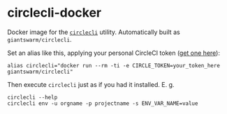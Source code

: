 # circlecli-docker

Docker image for the [`circlecli`](https://github.com/TheRealJoeLinux/circlecli) utility. Automatically built as `giantswarm/circlecli`.

Set an alias like this, applying your personal CircleCI token ([get one here](https://circleci.com/account/api)):

```
alias circlecli="docker run --rm -ti -e CIRCLE_TOKEN=your_token_here giantswarm/circlecli"
```

Then execute `circlecli` just as if you had it installed. E. g.

```
circlecli --help
circlecli env -u orgname -p projectname -s ENV_VAR_NAME=value
```
